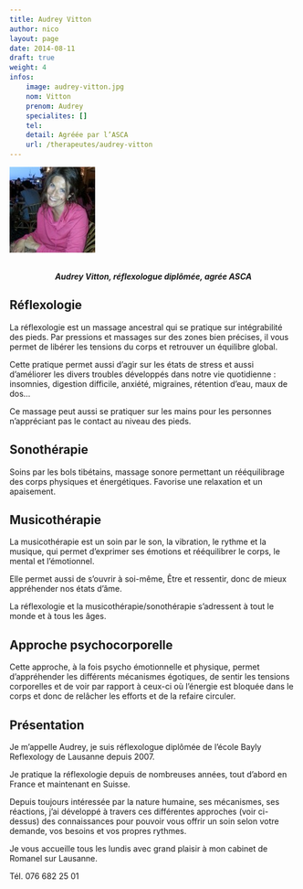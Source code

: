 ```yaml
---
title: Audrey Vitton
author: nico
layout: page
date: 2014-08-11
draft: true
weight: 4
infos:
    image: audrey-vitton.jpg
    nom: Vitton
    prenom: Audrey
    specialites: []
    tel:
    detail: Agréée par l’ASCA
    url: /therapeutes/audrey-vitton
---
```


<p><a href="./images/audrey_vitton-150x150.jpeg"><img class="aligncenter size-thumbnail wp-image-321" src="images/audrey_vitton-150x150.jpeg" alt="audrey_vitton" width="150" height="150" /></a></p>
<p style="margin-top:30px; text-align: center;"><em><strong>Audrey Vitton, réflexologue diplômée, agrée ASCA</strong></em></p>
<h2 id="laréflexologie">Réflexologie</h2>
<p>La réflexologie est un massage ancestral qui se pratique sur intégrabilité des pieds. Par pressions et massages sur des zones bien précises, il vous permet de libérer les tensions du corps et retrouver un équilibre global.</p>
<p>Cette pratique permet aussi d’agir sur les états de stress et aussi d’améliorer les divers troubles développés dans notre vie quotidienne : insomnies, digestion difficile, anxiété, migraines, rétention d’eau, maux de dos…</p>
<p>Ce massage peut aussi se pratiquer sur les mains pour les personnes n’appréciant pas le contact au niveau des pieds.</p>
<h2 id="sonothérapie">Sonothérapie</h2>
<p>Soins par les bols tibétains, massage sonore permettant un rééquilibrage des corps physiques et énergétiques. Favorise une relaxation et un apaisement.</p>
<h2 id="musicothérapie">Musicothérapie</h2>
<p>La musicothérapie est un soin par le son, la vibration, le rythme et la musique, qui permet d’exprimer ses émotions et rééquilibrer le corps, le mental et l’émotionnel.</p>
<p>Elle permet aussi de s’ouvrir à soi-même, Être et ressentir, donc de mieux appréhender nos états d’âme.</p>
<p>La réflexologie et la musicothérapie/sonothérapie s’adressent à tout le monde et à tous les âges.</p>
<h2 id="approchepsychocorporelle">Approche psychocorporelle</h2>
<p>Cette approche, à la fois psycho émotionnelle et physique, permet d’appréhender les différents mécanismes égotiques, de sentir les tensions corporelles et de voir par rapport à ceux-ci où l’énergie est bloquée dans le corps et donc de relâcher les efforts et de la refaire circuler.</p>
<h2 id="présentation">Présentation</h2>
<p>Je m’appelle Audrey, je suis réflexologue diplômée de l’école Bayly Reflexology de Lausanne depuis 2007.</p>
<p>Je pratique la réflexologie depuis de nombreuses années, tout d’abord en France et maintenant en Suisse.</p>
<p>Depuis toujours intéressée par la nature humaine, ses mécanismes, ses réactions, j’ai développé à travers ces différentes approches (voir ci-dessus) des connaissances pour pouvoir vous offrir un soin selon votre demande, vos besoins et vos propres rythmes.</p>
<p>Je vous accueille tous les lundis avec grand plaisir à mon cabinet de Romanel sur Lausanne.</p>
<p>Tél. 076 682 25 01</p>
<p>&nbsp;</p>
